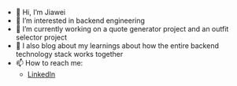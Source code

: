 - 👋 Hi, I’m Jiawei
- 👀 I’m interested in backend engineering
- 🌱 I’m currently working on a quote generator project and an outfit selector project
- 💞️ I also blog about my learnings about how the entire backend technology stack works together
- 📫 How to reach me:
  - [LinkedIn](https://www.linkedin.com/in/jiaweijwjw/ "jiawei's linkedin")

<!---
jiaweijwjw/jiaweijwjw is a ✨ special ✨ repository because its `README.md` (this file) appears on your GitHub profile.
You can click the Preview link to take a look at your changes.
--->
